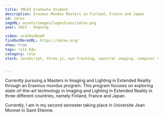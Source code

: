 ```yaml
---
title: IMLEX Graduate Student
description: Erasmus Mundus Masters in Finland, France and Japan
id: imlex
imgURL: assets/images/logosIcons/imlex.png 
year: 2023 - Ongoing

video: zs439aJNveM
findOutMoreURL: https://imlex.org/
show: true
tags: role Edu
category: role
stack: JavaScript, three.js, eye tracking, spectral imaging, computer vision, deep learning, robotics


--- 
```

Currently pursuing a Masters in Imaging and Lighting in Extended Reality through an Erasmus mundus program. This program focuses on exploring state-of-the-art technology in Imaging and Lighting in Extended Reality in three different countries, namely Finland, France and Japan.

Currently, I am in my second semester taking place in Universite Jean Monnet in Saint Etienne.


